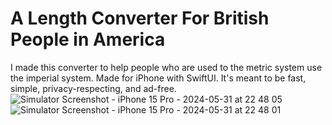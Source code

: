 # A Length Converter For British People in America
I made this converter to help people who are used to the metric system use the imperial system. Made for iPhone with SwiftUI. It's meant to be fast, simple, privacy-respecting, and ad-free.
![Simulator Screenshot - iPhone 15 Pro - 2024-05-31 at 22 48 05](https://github.com/avan36/HelpingBritsConvertAmericanUnits/assets/158532304/cd3db263-9798-468e-b2b9-443c6161e30f)
![Simulator Screenshot - iPhone 15 Pro - 2024-05-31 at 22 48 01](https://github.com/avan36/HelpingBritsConvertAmericanUnits/assets/158532304/dabbd75f-8de3-488e-9eb9-9daf33852762)


